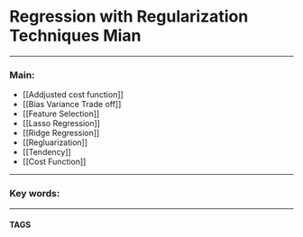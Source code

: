 
# Regression with Regularization Techniques Mian


---
### Main:
- [[Addjusted cost function]]
- [[Bias Variance Trade off]]
- [[Feature Selection]]
- [[Lasso Regression]]
- [[Ridge Regression]]
- [[Regluarization]]
- [[Tendency]]
- [[Cost Function]]



---

### Key words:

---
#### TAGS